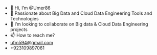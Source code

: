 - 👋 Hi, I’m @Umer86
- 👀 Passionate about Big Data and Cloud Data Engineering Tools and Technologies
- 💞️ I’m looking to collaborate on Big data & Cloud Data Engineering projects
- 📫 How to reach me? 
- ufm594@gmail.com
- +923109897061

<!---
Umer86/Umer86 is a ✨ special ✨ repository because its `README.md` (this file) appears on your GitHub profile.
You can click the Preview link to take a look at your changes.
--->
